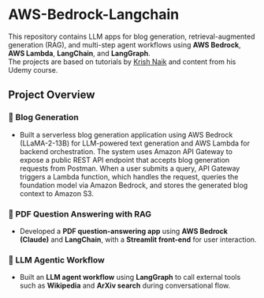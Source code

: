 # AWS-Bedrock-Langchain

This repository contains LLM apps for blog generation, retrieval-augmented generation (RAG), and multi-step agent workflows using **AWS Bedrock**, **AWS Lambda**, **LangChain**, and **LangGraph**.  
The projects are based on tutorials by [Krish Naik](https://www.youtube.com/@krishnaik06) and content from his Udemy course.

## Project Overview

### 📝 Blog Generation
- Built a serverless blog generation application using AWS Bedrock (LLaMA-2-13B) for LLM-powered text generation and AWS Lambda for backend orchestration. The system uses Amazon API Gateway to expose a public REST API endpoint that accepts blog generation requests from Postman. When a user submits a query, API Gateway triggers a Lambda function, which handles the request, queries the foundation model via Amazon Bedrock, and stores the generated blog context to Amazon S3.


### 📄 PDF Question Answering with RAG
- Developed a **PDF question-answering app** using **AWS Bedrock (Claude)** and **LangChain**, with a **Streamlit front-end** for user interaction.

### 🤖 LLM Agentic Workflow
- Built an **LLM agent workflow** using **LangGraph** to call external tools such as **Wikipedia** and **ArXiv search** during conversational flow.

